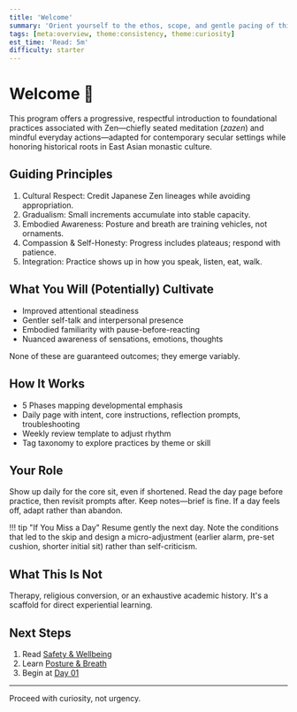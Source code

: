 ```yaml
---
title: 'Welcome'
summary: 'Orient yourself to the ethos, scope, and gentle pacing of this 90‑day Zen-inspired onboarding journey.'
tags: [meta:overview, theme:consistency, theme:curiosity]
est_time: 'Read: 5m'
difficulty: starter
---
```


# Welcome :wave:

This program offers a progressive, respectful introduction to foundational practices associated with Zen—chiefly seated meditation (_zazen_) and mindful everyday actions—adapted for contemporary secular settings while honoring historical roots in East Asian monastic culture.

## Guiding Principles

1. Cultural Respect: Credit Japanese Zen lineages while avoiding appropriation.
2. Gradualism: Small increments accumulate into stable capacity.
3. Embodied Awareness: Posture and breath are training vehicles, not ornaments.
4. Compassion & Self-Honesty: Progress includes plateaus; respond with patience.
5. Integration: Practice shows up in how you speak, listen, eat, walk.

## What You Will (Potentially) Cultivate

-   Improved attentional steadiness
-   Gentler self-talk and interpersonal presence
-   Embodied familiarity with pause-before-reacting
-   Nuanced awareness of sensations, emotions, thoughts

None of these are guaranteed outcomes; they emerge variably.

## How It Works

-   5 Phases mapping developmental emphasis
-   Daily page with intent, core instructions, reflection prompts, troubleshooting
-   Weekly review template to adjust rhythm
-   Tag taxonomy to explore practices by theme or skill

## Your Role

Show up daily for the core sit, even if shortened. Read the day page before practice, then revisit prompts after. Keep notes—brief is fine. If a day feels off, adapt rather than abandon.

!!! tip "If You Miss a Day"
Resume gently the next day. Note the conditions that led to the skip and design a micro-adjustment (earlier alarm, pre-set cushion, shorter initial sit) rather than self-criticism.

## What This Is Not

Therapy, religious conversion, or an exhaustive academic history. It's a scaffold for direct experiential learning.

## Next Steps

1. Read [Safety & Wellbeing](safety-wellbeing.md)
2. Learn [Posture & Breath](posture-and-breath.md)
3. Begin at [Day 01](../days/day01.md)

---

Proceed with curiosity, not urgency.
